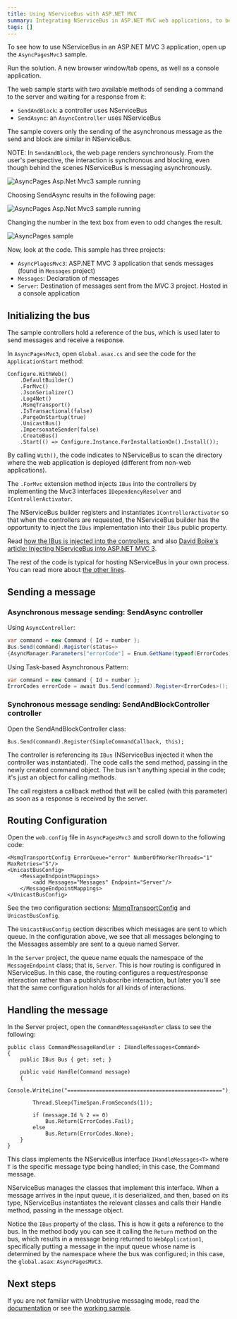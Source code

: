 ```yaml
---
title: Using NServiceBus with ASP.NET MVC
summary: Integrating NServiceBus in ASP.NET MVC web applications, to be able to send messages from the website.
tags: []
---
```


To see how to use NServiceBus in an ASP.NET MVC 3 application, open up the `AsyncPagesMvc3` sample.

Run the solution. A new browser window/tab opens, as well as a console application.

The web sample starts with two available methods of sending a command to the server and waiting for a response from it:

-   `SendAndBlock`: a controller uses NServiceBus
-   `SendAsync`: an `AsyncController` uses NServiceBus

The sample covers only the sending of the asynchronous message as the send and block are similar in NServiceBus.

NOTE: In `SendAndBlock`, the web page renders synchronously. From the user's perspective, the interaction is synchronous and blocking, even though behind the scenes NServiceBus is messaging asynchronously.

![AsyncPages Asp.Net Mvc3 sample running](async-pages-mvc3-selecting-blocking-method.png "AsyncPages Asp.Net Mvc3 sample running")

Choosing SendAsync results in the following page: 

![AsyncPages Asp.Net Mvc3 sample running](async-pages-mvc3-running.png "AsyncPages Asp.Net Mvc3 sample running")

Changing the number in the text box from even to odd changes the result.

![AsyncPages sample](async-pages.png "AsyncPages sample")

Now, look at the code. This sample has three projects:

-   `AsyncPlagesMvc3`: ASP.NET MVC 3 application that sends messages (found in `Messages` project)
-   `Messages`: Declaration of messages
-   `Server`: Destination of messages sent from the MVC 3 project. Hosted in a console application

## Initializing the bus

The sample controllers hold a reference of the bus, which is used later to send messages and receive a response.

In `AsyncPagesMvc3`, open `Global.asax.cs` and see the code for the `ApplicationStart` method:


    Configure.WithWeb()
        .DefaultBuilder()
        .ForMvc()
        .JsonSerializer()
        .Log4Net()
        .MsmqTransport()
        .IsTransactional(false)
        .PurgeOnStartup(true)
        .UnicastBus()
        .ImpersonateSender(false)
        .CreateBus()
        .Start(() => Configure.Instance.ForInstallationOn().Install());


By calling `With()`, the code indicates to NServiceBus to scan the directory where the web application is deployed (different from non-web applications).

The `.ForMvc` extension method injects `IBus` into the controllers by implementing the Mvc3 interfaces `IDependencyResolver` and `IControllerActivator`.

The NServiceBus builder registers and instantiates `IControllerActivator` so that when the controllers are requested, the NServiceBus builder has the opportunity to inject the `IBus` implementation into their `IBus` public property.

Read [how the IBus is injected into the controllers](injecting-the-bus-into-asp.net-mvc-controller.md), and also [David Boike's article: Injecting NServiceBus into ASP.NET MVC 3](http://www.make-awesome.com/2011/02/injecting-nservicebus-into-asp-net-mvc-3/).

The rest of the code is typical for hosting NServiceBus in your own process. You can read more about [the other lines](hosting-nservicebus-in-your-own-process.md).

## Sending a message

### Asynchronous message sending: SendAsync controller

Using `AsyncController`:
```c#
var command = new Command { Id = number };
Bus.Send(command).Register(status=>
{AsyncManager.Parameters["errorCode"] = Enum.GetName(typeof(ErrorCodes), status);});
```

Using Task-based Asynchronous Pattern:
```c#
var command = new Command { Id = number };
ErrorCodes errorCode = await Bus.Send(command).Register<ErrorCodes>();
```

### Synchronous message sending: SendAndBlockController controller

Open the SendAndBlockController class:

    Bus.Send(command).Register(SimpleCommandCallback, this);

The controller is referencing its `IBus` (NServiceBus injected it when the controller was instantiated). The code calls the send method, passing in the newly created command object. The bus isn't anything special in the code; it's just an object for calling methods.

The call registers a callback method that will be called (with this parameter) as soon as a response is received by the server.

## Routing Configuration

Open the `web.config` file in `AsyncPagesMvc3` and scroll down to the following code:

```
<MsmqTransportConfig ErrorQueue="error" NumberOfWorkerThreads="1" MaxRetries="5"/>
<UnicastBusConfig>
    <MessageEndpointMappings>
        <add Messages="Messages" Endpoint="Server"/>
    </MessageEndpointMappings>
</UnicastBusConfig>
```

See the two configuration sections: [MsmqTransportConfig](msmqtransportconfig.md) and `UnicastBusConfig`.

The `UnicastBusConfig` section describes which messages are sent to which queue. In the configuration above, we see that all messages belonging to the Messages assembly are sent to a queue named Server.

In the `Server` project, the queue name equals the namespace of the `MessageEndpoint` class; that is, `Server`. This is how routing is configured in NServiceBus. In this case, the routing configures a request/response interaction rather than a publish/subscribe interaction, but later you'll see that the same configuration holds for all kinds of interactions.

## Handling the message

In the Server project, open the `CommandMessageHandler` class to see the following:

    public class CommandMessageHandler : IHandleMessages<Command>
    {
        public IBus Bus { get; set; }

        public void Handle(Command message)
        {
            Console.WriteLine("=================================================");

            Thread.Sleep(TimeSpan.FromSeconds(1));

            if (message.Id % 2 == 0)
                Bus.Return(ErrorCodes.Fail);
            else 
                Bus.Return(ErrorCodes.None);
        }
    }

This class implements the NServiceBus interface `IHandleMessages<T>` where `T` is the specific message type being handled; in this case, the Command message.

NServiceBus manages the classes that implement this interface. When a message arrives in the input queue, it is deserialized, and then, based on its type, NServiceBus instantiates the relevant classes and calls their Handle method, passing in the message object.

Notice the `IBus` property of the class. This is how it gets a reference to the bus. In the method body you can see it calling the `Return` method on the bus, which results in a message being returned to `WebApplication1`, specifically putting a message in the input queue whose name is determined by the namespace where the bus was configured; in this case, the `global.asax`: `AsyncPagesMVC3`.

## Next steps

If you are not familiar with Unobtrusive messaging mode, read the [documentation](unobtrusive-mode-messages.md) or see the [working sample](unobtrusive-sample.md).

